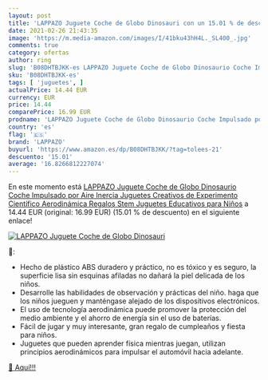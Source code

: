 ```yaml
---
layout: post
title: 'LAPPAZO Juguete Coche de Globo Dinosauri con un 15.01 % de descuento'
date: 2021-02-26 21:43:35
image: 'https://m.media-amazon.com/images/I/41bku43hH4L._SL400_.jpg'
comments: true
category: ofertas
author: ring
slug: 'B08DHTBJKK-es LAPPAZO Juguete Coche de Globo Dinosaurio Coche Impulsado...'
sku: 'B08DHTBJKK-es'
tags: [ 'juguetes', ]
actualPrice: 14.44 EUR
currency: EUR
price: 14.44
comparePrice: 16.99 EUR
prodname: 'LAPPAZO Juguete Coche de Globo Dinosaurio Coche Impulsado por Aire Inercia Juguetes Creativos de Experimento Científico Aerodinámica Regalos Stem Juguetes Educativos para Niños'
country: 'es'
flag: '🇪🇸'
brand: 'LAPPAZO'
buyurl: 'https://www.amazon.es/dp/B08DHTBJKK/?tag=tolees-21'
descuento: '15.01'
average: '16.8266812227074'
---
```


En este momento está [LAPPAZO Juguete Coche de Globo Dinosaurio Coche Impulsado por Aire Inercia Juguetes Creativos de Experimento Científico Aerodinámica Regalos Stem Juguetes Educativos para Niños](https://www.amazon.es/dp/B08DHTBJKK/?tag=tolees-21) a 14.44 EUR (original: 16.99 EUR) (15.01 %  de descuento) en el siguiente enlace!

[![LAPPAZO Juguete Coche de Globo Dinosauri](https://m.media-amazon.com/images/I/41bku43hH4L._SL400_.jpg)](https://www.amazon.es/dp/B08DHTBJKK/?tag=tolees-21)

🔎:

- Hecho de plástico ABS duradero y práctico, no es tóxico y es seguro, la superficie lisa sin esquinas afiladas no dañará la piel delicada de los niños.
- Desarrolle las habilidades de observación y prácticas del niño. haga que los niños jueguen y manténgase alejado de los dispositivos electrónicos.
- El uso de tecnología aerodinámica puede promover la protección del medio ambiente y el ahorro de energía sin el uso de baterías.
- Fácil de jugar y muy interesante, gran regalo de cumpleaños y fiesta para niños.
- Juguetes que pueden aprender física mientras juegan, utilizan principios aerodinámicos para impulsar el automóvil hacia adelante.

[🛒 Aquí!!!](https://www.amazon.es/dp/B08DHTBJKK/?tag=tolees-21)
